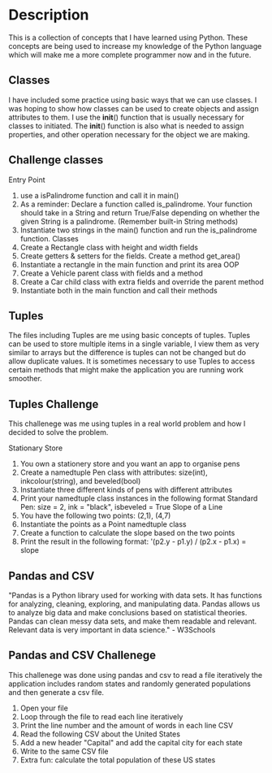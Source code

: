 # Description

This is a collection of concepts that I have learned using Python.  These concepts are being used to increase my knowledge of the Python language which will make me a more complete programmer now and in the future.

## Classes 

I have included some practice using basic ways that we can use classes.  I was hoping to show how classes can be used to create objects and assign attributes to them.
I use the __init__() function that is usually necessary for classes to initiated.  The __init__() function is also what is needed to assign properties, and other operation necessary for the object we are making.


## Challenge classes

Entry Point
1.  use a isPalindrome function and call it in main()
2.  As a reminder: Declare a function called is_palindrome. Your function should take in a String
and return True/False depending on whether the given String is a palindrome. (Remember built-in
String methods)
3.  Instantiate two strings in the main() function and run the is_palindrome function.
Classes
1.  Create a Rectangle class with height and width fields
2.  Create getters & setters for the fields. Create a method get_area()
3.  Instantiate a rectangle in the main function and print its area
OOP
1.  Create a Vehicle parent class with fields and a method
2.  Create a Car child class with extra fields and override the parent method
3.  Instantiate both in the main function and call their methods

## Tuples

The files including Tuples are me using basic concepts of tuples.  Tuples can be used to store multiple items in a single variable,  I view them as very similar to arrays
but the difference is tuples can not be changed but do allow duplicate values.  It is sometimes necessary to use Tuples to access certain methods that might make the application
you are running work smoother.  

## Tuples Challenge

This challenege was me using tuples in a real world problem and how I decided to solve the problem.

Stationary Store
1.  You own a stationery store and you want an app to organise pens
2.  Create a namedtuple Pen class with attributes: size(int), inkcolour(string), and beveled(bool)
3.  Instantiate three different kinds of pens with different attributes
4.  Print your namedtuple class instances in the following format Standard Pen: size = 2, ink = "black",
isbeveled = True
Slope of a Line
1.  You have the following two points: (2,1), (4,7)
2.  Instantiate the points as a Point namedtuple class
3.  Create a function to calculate the slope based on the two points
4.  Print the result in the following format: '(p2.y - p1.y) / (p2.x - p1.x) = slope

## Pandas and CSV

"Pandas is a Python library used for working with data sets. It has functions for analyzing, cleaning, exploring, and manipulating data.  Pandas allows us to analyze big data and make conclusions based on statistical theories.  
Pandas can clean messy data sets, and make them readable and relevant.  Relevant data is very important in data science." - W3Schools

## Pandas and CSV Challenege

This challenege was done using pandas and csv to read a file iteratively the application includes random states and randomly generated populations and then generate a csv file.

1. Open your file
2. Loop through the file to read each line iteratively
3. Print the line number and the amount of words in each line
CSV
1. Read the following CSV about the United States
2. Add a new header "Capital" and add the capital city for each state
3. Write to the same CSV file
4. Extra fun: calculate the total population of these US states
